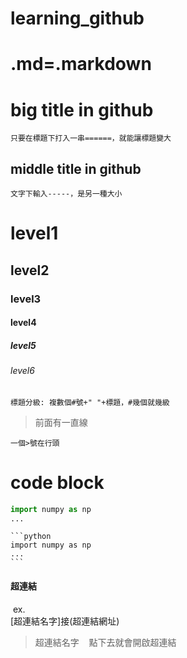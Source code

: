 # learning_github
# .md=.markdown
big title in github
============================
    只要在標題下打入一串======，就能讓標題變大
middle title in github
----------------------------
    文字下輸入-----，是另一種大小
# level1 
## level2
### level3
#### level4
##### level5
###### level6
    標題分級: 複數個#號+" "+標題，#幾個就幾級
>前面有一直線
>
    一個>號在行頭
code block
===
```python
import numpy as np
...
```
    ```python
    import numpy as np
    ...
    ``` 
#### 超連結  
  ex.  
  [超連結名字]接(超連結網址) 
> 超連結名字    點下去就會開啟超連結



